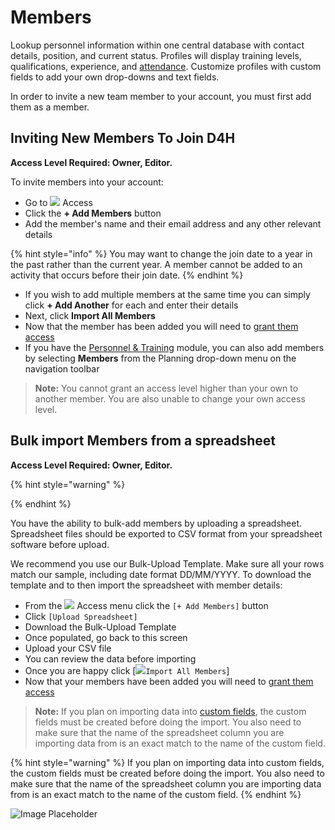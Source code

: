 # Members

Lookup personnel information within one central database with contact details, position, and current status. Profiles will display training levels, qualifications, experience, and [attendance](https://support.d4h.org/d4h-incident-reporting/members-attendance). Customize profiles with custom fields to add your own drop-downs and text fields.  
  
In order to invite a new team member to your account, you must first add them as a member.  


## Inviting New Members To Join D4H 

**Access Level Required: Owner, Editor.**  
  
To invite members into your account:  
  


* Go to ![](https://support.d4h.org/desk/file/10285715/image.png) Access 
* Click the **+ Add Members** button 
* Add the member's name and their email address and any other relevant details

{% hint style="info" %}
You may want to change the join date to a year in the past rather than the current year. A member cannot be added to an activity that occurs before their join date.
{% endhint %}

* If you wish to add multiple members at the same time you can simply click **+ Add Another** for each and enter their details 
* Next, click **Import All Members** 
* Now that the member has been added you will need to [grant them access](granting-access-to-members.md) 
* If you have the [Personnel & Training](../getting-started.md) module, you can also add members by selecting **Members** from the Planning drop-down menu on the navigation toolbar 

> **Note:** You cannot grant an access level higher than your own to another member. You are also unable to change your own access level.

## Bulk import Members from a spreadsheet 

**Access Level Required: Owner, Editor.**



{% hint style="warning" %}

{% endhint %}

  
  
You have the ability to bulk-add members by uploading a spreadsheet. Spreadsheet files should be exported to CSV format from your spreadsheet software before upload.  
  
We recommend you use our Bulk-Upload Template. Make sure all your rows match our sample, including date format DD/MM/YYYY. To download the template and to then import the spreadsheet with member details:  
  


* From the ![](https://support.d4h.org/desk/file/10285715/image.png) Access menu click the `[+ Add Members]` button 
* Click `[Upload Spreadsheet]` 
* Download the Bulk-Upload Template 
* Once populated, go back to this screen 
* Upload your CSV file 
* You can review the data before importing 
* Once you are happy click \[![](https://support.d4h.org/desk/file/10285471/image.png)`Import All Members`\] 
* Now that your members have been added you will need to [grant them access](granting-access-to-members.md) 

> **Note:** If you plan on importing data into [custom fields](https://support.d4h.org/custom-fields3/custom-fields2), the custom fields must be created before doing the import. You also need to make sure that the name of the spreadsheet column you are importing data from is an exact match to the name of the custom field.



{% hint style="warning" %}
If you plan on importing data into custom fields, the custom fields must be created before doing the import. You also need to make sure that the name of the spreadsheet column you are importing data from is an exact match to the name of the custom field. 
{% endhint %}

  


![Image Placeholder](https://support.d4h.org/desk/file/10315464/2020-07-16%20at%2011.32.gif)

